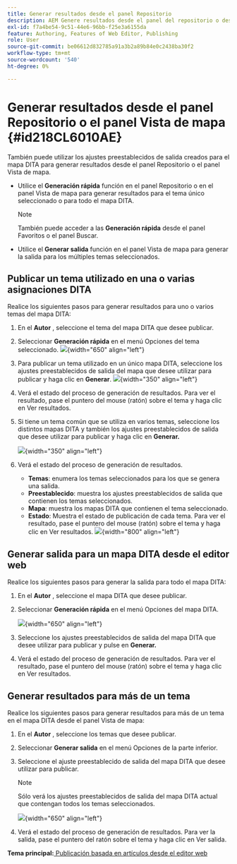 ```yaml
---
title: Generar resultados desde el panel Repositorio
description: AEM Genere resultados desde el panel del repositorio o desde el panel Vista de mapa en las Guías de. Aprenda a publicar un tema utilizado en una o varias asignaciones DITA o a generar resultados para varios temas.
exl-id: f7a4be54-9c51-44e6-96bb-f25e3a6155da
feature: Authoring, Features of Web Editor, Publishing
role: User
source-git-commit: be06612d832785a91a3b2a89b84e0c2438ba30f2
workflow-type: tm+mt
source-wordcount: '540'
ht-degree: 0%

---
```


# Generar resultados desde el panel Repositorio o el panel Vista de mapa {#id218CL6010AE}

También puede utilizar los ajustes preestablecidos de salida creados para el mapa DITA para generar resultados desde el panel Repositorio o el panel Vista de mapa.

- Utilice el **Generación rápida** función en el panel Repositorio o en el panel Vista de mapa para generar resultados para el tema único seleccionado o para todo el mapa DITA.

  >[!NOTE]
  >
  > También puede acceder a las **Generación rápida** desde el panel Favoritos o el panel Buscar.

- Utilice el **Generar salida** función en el panel Vista de mapa para generar la salida para los múltiples temas seleccionados.

## Publicar un tema utilizado en una o varias asignaciones DITA

Realice los siguientes pasos para generar resultados para uno o varios temas del mapa DITA:

1. En el **Autor** , seleccione el tema del mapa DITA que desee publicar.

1. Seleccionar **Generación rápida** en el menú Opciones del tema seleccionado.
   ![](images/select-topic-options-menu_cs.png){width="650" align="left"}

1. Para publicar un tema utilizado en un único mapa DITA, seleccione los ajustes preestablecidos de salida del mapa que desee utilizar para publicar y haga clic en **Generar**.
   ![](images/select-preset_cs.png){width="350" align="left"}

1. Verá el estado del proceso de generación de resultados. Para ver el resultado, pase el puntero del mouse (ratón) sobre el tema y haga clic en Ver resultados.

1. Si tiene un tema común que se utiliza en varios temas, seleccione los distintos mapas DITA y también los ajustes preestablecidos de salida que desee utilizar para publicar y haga clic en **Generar.**

   ![](images/select-preset-multiple-maps_cs.png){width="350" align="left"}

1. Verá el estado del proceso de generación de resultados.

   - **Temas**: enumera los temas seleccionados para los que se genera una salida.
   - **Preestablecido**: muestra los ajustes preestablecidos de salida que contienen los temas seleccionados.
   - **Mapa**: muestra los mapas DITA que contienen el tema seleccionado.
   - **Estado**: Muestra el estado de publicación de cada tema.
Para ver el resultado, pase el puntero del mouse (ratón) sobre el tema y haga clic en Ver resultados.
     ![](images/output-multiple-maps_cs.png){width="800" align="left"}


## Generar salida para un mapa DITA desde el editor web

Realice los siguientes pasos para generar la salida para todo el mapa DITA:

1. En el **Autor** , seleccione el mapa DITA que desee publicar.

1. Seleccionar **Generación rápida** en el menú Opciones del mapa DITA.

   ![](images/select-map-options-menu_cs.png){width="650" align="left"}

1. Seleccione los ajustes preestablecidos de salida del mapa DITA que desee utilizar para publicar y pulse en **Generar.**

1. Verá el estado del proceso de generación de resultados. Para ver el resultado, pase el puntero del mouse (ratón) sobre el tema y haga clic en Ver resultados.


## Generar resultados para más de un tema

Realice los siguientes pasos para generar resultados para más de un tema en el mapa DITA desde el panel Vista de mapa:

1. En el **Autor** , seleccione los temas que desee publicar.

1. Seleccionar **Generar salida** en el menú Opciones de la parte inferior.

1. Seleccione el ajuste preestablecido de salida del mapa DITA que desee utilizar para publicar.

   >[!NOTE]
   >
   > Sólo verá los ajustes preestablecidos de salida del mapa DITA actual que contengan todos los temas seleccionados.

   ![](images/generate-output-multiple-topics_cs.png){width="650" align="left"}

1. Verá el estado del proceso de generación de resultados. Para ver la salida, pase el puntero del ratón sobre el tema y haga clic en Ver salida.


**Tema principal:**[ Publicación basada en artículos desde el editor web](web-editor-article-publishing.md)
